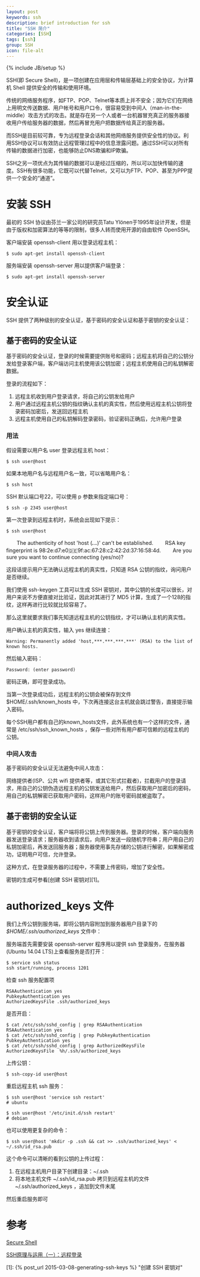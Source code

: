 ```yaml
---
layout: post
keywords: ssh
description: brief introduction for ssh
title: "SSH 简介"
categories: [SSH]
tags: [ssh]
group: SSH
icon: file-alt
---
```

{% include JB/setup %}

SSH(即 Secure Shell)，是一项创建在应用层和传输层基础上的安全协议，为计算机 Shell 提供安全的传输和使用环境。

传统的网络服务程序，如FTP、POP、Telnet等本质上并不安全；因为它们在网络上用明文传送数据、用户帐号和用户口令，很容易受到中间人（man-in-the-middle）攻击方式的攻击。就是存在另一个人或者一台机器冒充真正的服务器接收用户传给服务器的数据，然后再冒充用户把数据传给真正的服务器。

而SSH是目前较可靠，专为远程登录会话和其他网络服务提供安全性的协议。利用SSH协议可以有效防止远程管理过程中的信息泄露问题。通过SSH可以对所有传输的数据进行加密，也能够防止DNS欺骗和IP欺骗。

SSH之另一项优点为其传输的数据可以是经过压缩的，所以可以加快传输的速度。SSH有很多功能，它既可以代替Telnet，又可以为FTP、POP、甚至为PPP提供一个安全的“通道”。

<!--excerpt-->

# 安装 SSH

最初的 SSH 协议由芬兰一家公司的研究员Tatu Ylönen于1995年设计开发，但是由于版权和加密算法的等等的限制，很多人转而使用开源的自由软件 OpenSSH。

客户端安装 openssh-client 用以登录远程主机：

    $ sudo apt-get install openssh-client

服务端安装 openssh-server 用以提供客户端登录：

    $ sudo apt-get install openssh-server

# 安全认证

SSH 提供了两种级别的安全认证，基于密码的安全认证和基于密钥的安全认证：

## 基于密码的安全认证

基于密码的安全认证，登录的时候需要提供账号和密码；远程主机将自己的公钥分发给登录客户端，客户端访问主机使用该公钥加密；远程主机使用自己的私钥解密数据。

登录的流程如下：

1. 远程主机收到用户登录请求，将自己的公钥发给用户
2. 用户通过远程主机公钥的指纹确认主机的真实性，然后使用远程主机公钥将登录密码加密后，发送回远程主机
3. 远程主机使用自己的私钥解码登录密码，验证密码正确后，允许用户登录

### 用法

假设需要以用户名 user 登录远程主机 host：

    $ ssh user@host

如果本地用户名与远程用户名一致，可以省略用户名：

    $ ssh host

SSH 默认端口号22，可以使用 p 参数来指定端口号：

    $ ssh -p 2345 user@host

第一次登录到远程主机时，系统会出现如下提示：

    $ ssh user@host
　　The authenticity of host 'host (***.***.***.***)' can't be established.
　　RSA key fingerprint is 98:2e:d7:e0:de:9f:ac:67:28:c2:42:2d:37:16:58:4d.
　　Are you sure you want to continue connecting (yes/no)?

这段话提示用户无法确认远程主机的真实性，只知道 RSA 公钥的指纹，询问用户是否继续。

我们使用 ssh-keygen 工具可以生成 SSH 密钥对，其中公钥的长度可以很长，对用户来说不方便直接对比验证，因此对其进行了 MD5 计算，生成了一个128的指纹，这样再进行比较就比较容易了。

那么这里就要求我们事先知道远程主机的公钥指纹，才可以确认主机的真实性。

用户确认主机的真实性，输入 yes 继续连接：

    Warning: Permanently added 'host,***.***.***.***' (RSA) to the list of known hosts.

然后输入密码：

    Password: (enter password)

密码正确，即可登录成功。

当第一次登录成功后，远程主机的公钥会被保存到文件 $HOME/.ssh/known_hosts 中，下次再连接这台主机就会跳过警告，直接提示输入密码。

每个SSH用户都有自己的known_hosts文件，此外系统也有一个这样的文件，通常是 /etc/ssh/ssh_known_hosts ，保存一些对所有用户都可信赖的远程主机的公钥。

### 中间人攻击

基于密码的安全认证无法避免中间人攻击：

网络提供者(ISP、公共 wifi 提供者等，或其它形式拦截者)，拦截用户的登录请求，用自己的公钥伪造远程主机的公钥发送给用户，然后获取用户加密后的密码，用自己的私钥解密已获取用户密码，这样用户的账号密码就被盗取了。

## 基于密钥的安全认证

基于密钥的安全认证，客户端将将公钥上传到服务器。登录的时候，客户端向服务器发送登录请求；服务器收到请求后，向用户发送一段随机字符串；用户用自己的私钥加密后，再发送回服务器；服务器使用事先存储的公钥进行解密，如果解密成功，证明用户可信，允许登录。

这种方式，在登录服务器的过程中，不需要上传密码，增加了安全性。

密钥的生成可参看[创建 SSH 密钥对][1]。

#  authorized_keys 文件

我们上传公钥到服务端，即将公钥内容附加到服务器用户目录下的 *$HOME/.ssh/authorized_keys* 文件中：

服务端首先需要安装 openssh-server 程序用以提供 ssh 登录服务，在服务器(Ubuntu 14.04 LTS)上查看服务是否打开：

    $ service ssh status
    ssh start/running, process 1201

检查 ssh 服务配置项

    RSAAuthentication yes
    PubkeyAuthentication yes
    AuthorizedKeysFile .ssh/authorized_keys

是否开启：

    $ cat /etc/ssh/sshd_config | grep RSAAuthentication
    RSAAuthentication yes
    $ cat /etc/ssh/sshd_config | grep PubkeyAuthentication
    PubkeyAuthentication yes
    $ cat /etc/ssh/sshd_config | grep AuthorizedKeysFile
    AuthorizedKeysFile	%h/.ssh/authorized_keys

上传公钥：

    $ ssh-copy-id user@host

重启远程主机 ssh 服务：

    $ ssh user@host 'service ssh restart'
    # ubuntu

    $ ssh user@host '/etc/init.d/ssh restart'
    # debian

也可以使用更复杂的命令：

    $ ssh user@host 'mkdir -p .ssh && cat >> .ssh/authorized_keys' < ~/.ssh/id_rsa.pub

这个命令可以清晰的看到公钥的上传过程：

1. 在远程主机用户目录下创建目录：~/.ssh
2. 将本地主机文件 ~/.ssh/id_rsa.pub 拷贝到远程主机的文件 ~/.ssh/authorized_keys ，追加到文件末尾

然后重启服务即可

# 参考

[Secure Shell](http://zh.wikipedia.org/wiki/Secure_Shell "Secure Shell")

[SSH原理与运用（一）：远程登录](http://www.ruanyifeng.com/blog/2011/12/ssh_remote_login.html "SSH原理与运用（一）：远程登录")

[1]: {% post_url 2015-03-08-generating-ssh-keys %} "创建 SSH 密钥对"
